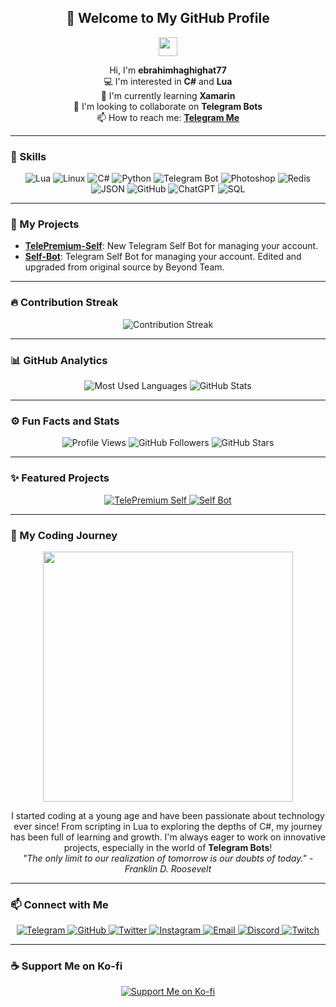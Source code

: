 <h2 align="center">👋 Welcome to My GitHub Profile</h2>

<p align="center">
    <img src="https://media.giphy.com/media/hvRJCLFzcasrR4ia7z/giphy.gif" width="30px"/>
</p>

<p align="center">
    Hi, I'm <strong>ebrahimhaghighat77</strong> <br>
    💻 I'm interested in <strong>C#</strong> and <strong>Lua</strong> <br>
    🌱 I'm currently learning <strong>Xamarin</strong> <br>
    🤖 I'm looking to collaborate on <strong>Telegram Bots</strong> <br>
    📫 How to reach me: <strong><a href="https://telegram.me/MrCli">Telegram Me</a></strong>
</p>

---

### 🔧 Skills
<p align="center">
    <img src="https://img.shields.io/badge/-Lua-blue?style=flat-square&logo=lua" alt="Lua"/>
    <img src="https://img.shields.io/badge/-Linux-FCC624?style=flat-square&logo=linux&logoColor=black" alt="Linux"/>
    <img src="https://img.shields.io/badge/-C%23-239120?style=flat-square&logo=c-sharp&logoColor=white" alt="C#"/>
    <img src="https://img.shields.io/badge/-Python-3776AB?style=flat-square&logo=python&logoColor=white" alt="Python"/>
    <img src="https://img.shields.io/badge/-Telegram%20Bot-26A5E4?style=flat-square&logo=telegram&logoColor=white" alt="Telegram Bot"/>
    <img src="https://img.shields.io/badge/-Photoshop-31A8FF?style=flat-square&logo=adobephotoshop&logoColor=white" alt="Photoshop"/>
    <img src="https://img.shields.io/badge/-Redis-DC382D?style=flat-square&logo=redis&logoColor=white" alt="Redis"/>
    <img src="https://img.shields.io/badge/-JSON-000000?style=flat-square&logo=json&logoColor=white" alt="JSON"/>
    <img src="https://img.shields.io/badge/-GitHub-181717?style=flat-square&logo=github&logoColor=white" alt="GitHub"/>
    <img src="https://img.shields.io/badge/-ChatGPT-00A400?style=flat-square&logo=openai&logoColor=white" alt="ChatGPT"/>
    <img src="https://img.shields.io/badge/-SQL-003B57?style=flat-square&logo=sqlite&logoColor=white" alt="SQL"/>
</p>


---

### 📂 My Projects

- [**TelePremium-Self**](https://github.com/ebrahimhaghighat77/TelePremium-Self): New Telegram Self Bot for managing your account.
- [**Self-Bot**](https://github.com/ebrahimhaghighat77/Self-Bot): Telegram Self Bot for managing your account. Edited and upgraded from original source by Beyond Team.

---

### 🔥 Contribution Streak
<p align="center">
    <img src="https://github-readme-streak-stats.herokuapp.com/?user=ebrahimhaghighat77&theme=dark" alt="Contribution Streak"/>
</p>

---

### 📊 GitHub Analytics
<p align="center">
    <img src="https://github-readme-stats.vercel.app/api/top-langs/?username=ebrahimhaghighat77&layout=compact&theme=dark" alt="Most Used Languages"/>
    <img src="https://github-readme-stats.vercel.app/api?username=ebrahimhaghighat77&show_icons=true&theme=dark" alt="GitHub Stats"/>
</p>

---

### ⚙️ Fun Facts and Stats
<p align="center">
    <img src="https://komarev.com/ghpvc/?username=ebrahimhaghighat77&style=flat-square&color=blue" alt="Profile Views"/>
    <img src="https://img.shields.io/github/followers/ebrahimhaghighat77?label=Followers&style=social" alt="GitHub Followers"/>
    <img src="https://img.shields.io/github/stars/ebrahimhaghighat77?label=Stars&style=social" alt="GitHub Stars"/>
</p>

---

### ✨ Featured Projects
<p align="center">
    <a href="https://github.com/ebrahimhaghighat77/TelePremium-Self">
        <img src="https://img.shields.io/badge/TelePremium%20Self%20Bot-blueviolet?style=for-the-badge&logo=telegram&logoColor=white" alt="TelePremium Self"/>
    </a>
    <a href="https://github.com/ebrahimhaghighat77/Self-Bot">
        <img src="https://img.shields.io/badge/Self%20Bot-blue?style=for-the-badge&logo=telegram&logoColor=white" alt="Self Bot"/>
    </a>
</p>

---

### 🚀 My Coding Journey
<p align="center">
    <img src="https://media.giphy.com/media/ZVik7pBtu9dNS/giphy.gif" width="400"/>
</p>
<p align="center">
    I started coding at a young age and have been passionate about technology ever since! From scripting in Lua to exploring the depths of C#, my journey has been full of learning and growth. I'm always eager to work on innovative projects, especially in the world of <strong>Telegram Bots</strong>! 
    <br><em>"The only limit to our realization of tomorrow is our doubts of today." - Franklin D. Roosevelt</em>
</p>

---

### 📫 Connect with Me

<p align="center">
    <a href="https://telegram.me/MrCli" target="_blank">
        <img src="https://img.shields.io/badge/Telegram-2CA5E0?style=for-the-badge&logo=telegram&logoColor=white" alt="Telegram"/>
    </a>
    <a href="https://github.com/ebrahimhaghighat77" target="_blank">
        <img src="https://img.shields.io/badge/GitHub-181717?style=for-the-badge&logo=github&logoColor=white" alt="GitHub"/>
    </a>
    <a href="https://twitter.com/EbiHaghighat998" target="_blank">
        <img src="https://img.shields.io/badge/Twitter-1DA1F2?style=for-the-badge&logo=twitter&logoColor=white" alt="Twitter"/>
    </a>
    <a href="https://instagram.com/ebi_haghighat77" target="_blank">
        <img src="https://img.shields.io/badge/Instagram-E4405F?style=for-the-badge&logo=instagram&logoColor=white" alt="Instagram"/>
    </a>
    <a href="mailto:info@telepremium.ir" target="_blank">
        <img src="https://img.shields.io/badge/Email-D14836?style=for-the-badge&logo=gmail&logoColor=white" alt="Email"/>
    </a>
    <a href="https://discord.gg/m5WnYTEQMd" target="_blank">
        <img src="https://img.shields.io/badge/Discord-5865F2?style=for-the-badge&logo=discord&logoColor=white" alt="Discord"/>
    </a>
    <a href="https://twitch.tv/ebihaghighat" target="_blank">
        <img src="https://img.shields.io/badge/Twitch-9146FF?style=for-the-badge&logo=twitch&logoColor=white" alt="Twitch"/>
    </a>
</p>

---

### ☕️ Support Me on Ko-fi
<p align="center">
    <a href="https://ko-fi.com/ebrahimhaghighat" target="_blank">
        <img src="https://img.ko-fi.com/cdn/kofi3.png" alt="Support Me on Ko-fi" />
    </a>
</p>
